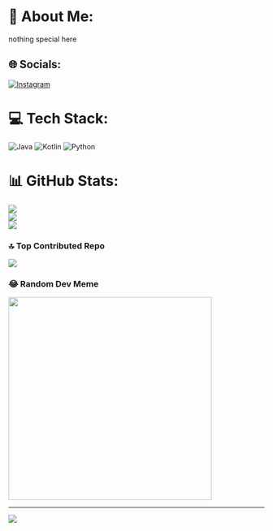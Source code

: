 # 💫 About Me:
nothing special here


## 🌐 Socials:
[![Instagram](https://img.shields.io/badge/Instagram-%23E4405F.svg?logo=Instagram&logoColor=white)](https://instagram.com/ikky.jpeg) 

# 💻 Tech Stack:
![Java](https://img.shields.io/badge/java-%23ED8B00.svg?style=plastic&logo=openjdk&logoColor=white) ![Kotlin](https://img.shields.io/badge/kotlin-%237F52FF.svg?style=plastic&logo=kotlin&logoColor=white) ![Python](https://img.shields.io/badge/python-3670A0?style=plastic&logo=python&logoColor=ffdd54)
# 📊 GitHub Stats:
![](https://github-readme-stats.vercel.app/api?username=mrivky67&theme=dark&hide_border=false&include_all_commits=true&count_private=false)<br/>
![](https://github-readme-streak-stats.herokuapp.com/?user=mrivky67&theme=dark&hide_border=false)<br/>
![](https://github-readme-stats.vercel.app/api/top-langs/?username=mrivky67&theme=dark&hide_border=false&include_all_commits=true&count_private=false&layout=compact)

### 🔝 Top Contributed Repo
![](https://github-contributor-stats.vercel.app/api?username=mrivky67&limit=5&theme=dark&combine_all_yearly_contributions=true)

### 😂 Random Dev Meme
<img src='https://randommeme-five.vercel.app/' style="height: 400px;"/>

---
[![](https://visitcount.itsvg.in/api?id=mrivky67&icon=7&color=7)](https://visitcount.itsvg.in)

<!-- Proudly created with GPRM ( https://gprm.itsvg.in ) -->
